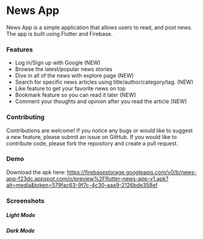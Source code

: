# News App

News App is a simple application that allows users to read, and post news. The app is built using Flutter and Firebase.

### Features
- Log in/Sign up with Google (NEW)
- Browse the latest/popular news stories
- Dive in all of the news with explore page (NEW)
- Search for specific news articles using title/author/category/tag. (NEW)
- Like feature to get your favorite news on top
- Bookmark feature so you can read it later (NEW)
- Comment your thoughts and opinion after you read the article (NEW)

### Contributing
Contributions are welcome! If you notice any bugs or would like to suggest a new feature, please submit an issue on GitHub. If you would like to contribute code, please fork the repository and create a pull request.

### Demo
Download the apk here: https://firebasestorage.googleapis.com/v0/b/news-app-f23dc.appspot.com/o/preview%2Fflutter-news-app-v1.apk?alt=media&token=579fac63-9f7c-4c30-aaa9-2126bde358ef

### Screenshots
##### Light Mode

##### Dark Mode
